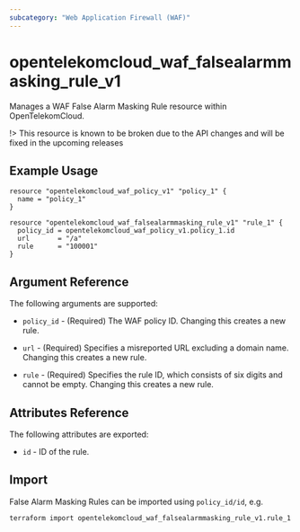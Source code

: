 ```yaml
---
subcategory: "Web Application Firewall (WAF)"
---
```


# opentelekomcloud_waf_falsealarmmasking_rule_v1

Manages a WAF False Alarm Masking Rule resource within OpenTelekomCloud.

!>
This resource is known to be broken due to the API changes and will be fixed in the upcoming releases

## Example Usage

```hcl
resource "opentelekomcloud_waf_policy_v1" "policy_1" {
  name = "policy_1"
}

resource "opentelekomcloud_waf_falsealarmmasking_rule_v1" "rule_1" {
  policy_id = opentelekomcloud_waf_policy_v1.policy_1.id
  url       = "/a"
  rule      = "100001"
}
```

## Argument Reference

The following arguments are supported:

* `policy_id` - (Required) The WAF policy ID. Changing this creates a new rule.

* `url` - (Required) Specifies a misreported URL excluding a domain name. Changing this creates a new rule.

* `rule` - (Required) Specifies the rule ID, which consists of six digits and cannot be empty. Changing this creates a new rule.

## Attributes Reference

The following attributes are exported:

* `id` - ID of the rule.

## Import

False Alarm Masking Rules can be imported using `policy_id/id`, e.g.

```sh
terraform import opentelekomcloud_waf_falsealarmmasking_rule_v1.rule_1 ff95e71c8ae74eba9887193ab22c5757/b39f3a5a1b4f447a8030f0b0703f47f5
```
